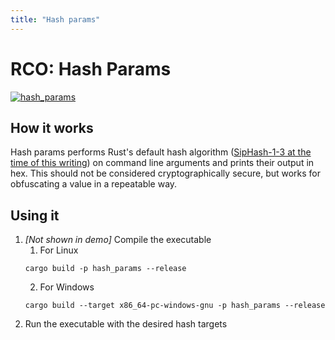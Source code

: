 ```yaml
---
title: "Hash params"
---
```


# RCO: Hash Params

[![hash_params](https://user-images.githubusercontent.com/14863147/164768272-9b010714-6b81-42d1-9caf-d08324827959.gif)](https://raw.githubusercontent.com/kmanc/remote_code_oxidation/gh-pages/assets/gifs/hash_params.gif)


## How it works

Hash params performs Rust's default hash algorithm ([SipHash-1-3 at the time of this writing](https://en.wikipedia.org/wiki/SipHash)) on command line arguments and prints their output in hex. This should not be considered cryptographically secure, but works for obfuscating a value in a repeatable way.


## Using it

1.  *[Not shown in demo]* Compile the executable
    1.  For Linux
    ```commandline
    cargo build -p hash_params --release
    ```
    2.  For Windows
    ```commandline
    cargo build --target x86_64-pc-windows-gnu -p hash_params --release
    ```
2.  Run the executable with the desired hash targets
